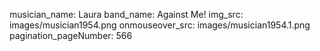 musician_name: Laura
band_name: Against Me!
img_src: images/musician1954.png
onmouseover_src: images/musician1954.1.png
pagination_pageNumber: 566